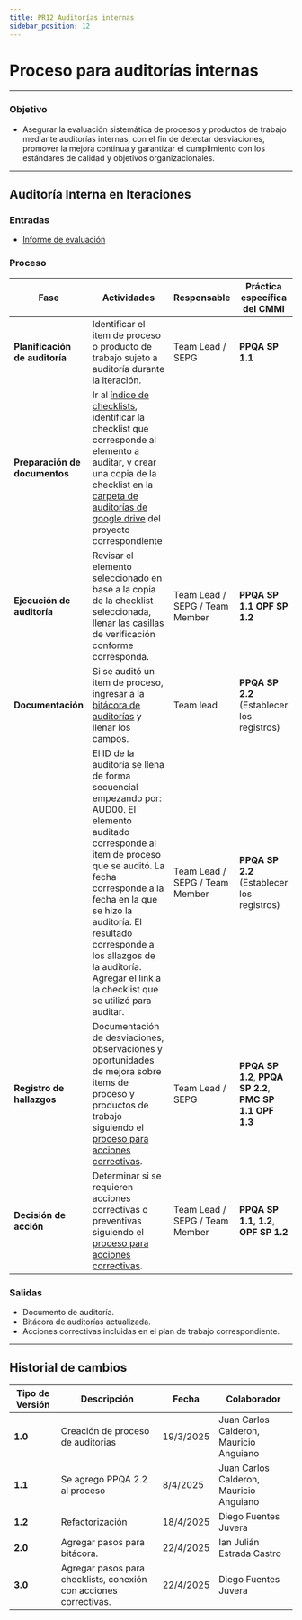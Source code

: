 ```yaml
---
title: PR12 Auditorías internas
sidebar_position: 12
---
```


# Proceso para auditorías internas

---

### Objetivo

- Asegurar la evaluación sistemática de procesos y productos de trabajo mediante auditorías internas, con el fin de detectar desviaciones, promover la mejora continua y garantizar el cumplimiento con los estándares de calidad y objetivos organizacionales.

---

## **Auditoría Interna en Iteraciones**

### **Entradas**

- [Informe de evaluación](https://docs.google.com/document/d/1-TueYt2DH3oXroMLAMGTHo6kgNeB5UHfoj7lkqZzfZs/edit?usp=sharing)

### Proceso

| Fase                           | Actividades                                                                                                                                                                   | Responsable                    | Práctica específica del CMMI                                 |
| ------------------------------ | ----------------------------------------------------------------------------------------------------------------------------------------------------------------------------- | ------------------------------ | ------------------------------------------------------------ |
| **Planificación de auditoría** | Identificar el item de proceso o producto de trabajo sujeto a auditoría durante la iteración.                                                                                 | Team Lead / SEPG               | **PPQA SP 1.1**    |
| **Preparación de documentos** | Ir al [índice de checklists](/docs/recursos/checklists.md), identificar la checklist que corresponde al elemento a auditar, y crear una copia de la checklist en la [carpeta de auditorías de google drive](https://drive.google.com/drive/folders/1hsIk-W736AzRyjjHCXkxu2O9SN901gh3?usp=drive_link) del proyecto correspondiente
| **Ejecución de auditoría**     | Revisar el elemento seleccionado en base a la copia de la checklist seleccionada, llenar las casillas de verificación conforme corresponda.  | Team Lead / SEPG / Team Member | **PPQA SP 1.1** **OPF SP 1.2**                               |
| **Documentación**         | Si se auditó un item de proceso, ingresar a la [bitácora de auditorías](https://docs.google.com/spreadsheets/d/1K9TJz_XcdXFlEZ-Unm_3QbWYkx_QM3oSfe6ZWBpc3fo/edit?usp=sharing) y llenar los campos.  | Team lead | **PPQA SP 2.2** (Establecer los registros) | 
|         | El ID de la auditoría se llena de forma secuencial empezando por: AUD00. El elemento auditado corresponde al item de proceso que se auditó. La fecha corresponde a la fecha en la que se hizo la auditoría. El resultado corresponde a los allazgos de la auditoría. Agregar el link a la checklist que se utilizó para auditar. | Team Lead / SEPG / Team Member | **PPQA SP 2.2** (Establecer los registros) | 
| **Registro de hallazgos**      | Documentación de desviaciones, observaciones y oportunidades de mejora sobre items de proceso y productos de trabajo siguiendo el [proceso para acciones correctivas](/docs/procesos/PR13-acciones-correctivas).  | Team Lead / SEPG               | **PPQA SP 1.2**, **PPQA SP 2.2**, **PMC SP 1.1** **OPF 1.3** |
| **Decisión de acción**         | Determinar si se requieren acciones correctivas o preventivas siguiendo el [proceso para acciones correctivas](/docs/procesos/PR13-acciones-correctivas). |Team Lead / SEPG / Team Member   | **PPQA SP 1.1, 1.2**, **OPF SP 1.2** |


### Salidas

- Documento de auditoría.
- Bitácora de auditorías actualizada.
- Acciones correctivas incluidas en el plan de trabajo correspondiente.

---

## Historial de cambios

| **Tipo de Versión** | **Descripción**                   | **Fecha** | **Colaborador**                         |
| ------------------- | --------------------------------- | --------- | --------------------------------------- |
| **1.0**             | Creación de proceso de auditorias | 19/3/2025 | Juan Carlos Calderon, Mauricio Anguiano |
| **1.1**             | Se agregó PPQA 2.2 al proceso     | 8/4/2025  | Juan Carlos Calderon, Mauricio Anguiano |
| **1.2**             | Refactorización                   | 18/4/2025 | Diego Fuentes Juvera                    |
| **2.0**             | Agregar pasos para bitácora.      | 22/4/2025 | Ian Julián Estrada Castro               |
| **3.0**             | Agregar pasos para checklists, conexión con acciones correctivas.  | 22/4/2025 | Diego Fuentes Juvera |

